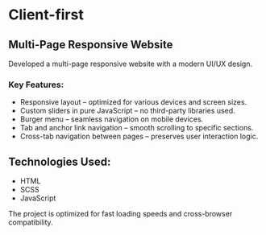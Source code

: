 <h1>Client-first</h1>
    <h2>Multi-Page Responsive Website</h2>
    <p>Developed a multi-page responsive website with a modern UI/UX design.</p>
    <h3>Key Features:</h3>
    <ul>
  <li>Responsive layout – optimized for various devices and screen sizes.</li>
  <li>Custom sliders in pure JavaScript – no third-party libraries used.</li>
  <li>Burger menu – seamless navigation on mobile devices.</li>
  <li>Tab and anchor link navigation – smooth scrolling to specific sections.</li>
  <li>Cross-tab navigation between pages – preserves user interaction logic.</li>
</ul>
<h2>Technologies Used:</h2>
<ul>
  <li>HTML</li>
  <li>SCSS</li>
  <li>JavaScript</li>
</ul>
    <p>
    The project is optimized for fast loading speeds and cross-browser
      compatibility.
    </p>
